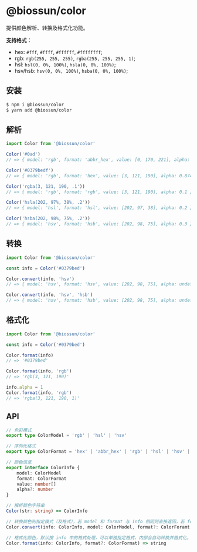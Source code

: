 # @biossun/color

提供颜色解析、转换及格式化功能。

**支持格式：**

-   hex: `#fff`, `#ffff`, `#ffffff`, `#ffffffff`;
-   rgb: `rgb(255, 255, 255)`, `rgba(255, 255, 255, 1)`;
-   hsl: `hsl(0, 0%, 100%)`, `hsla(0, 0%, 100%)`;
-   hsv/hsb: `hsv(0, 0%, 100%)`, `hsba(0, 0%, 100%)`;

## 安装

```bash
$ npm i @biossun/color
$ yarn add @biossun/color
```

## 解析

```javascript
import Color from '@biossun/color'

Color('#0ad')
// => { model: 'rgb', format: 'abbr_hex', value: [0, 170, 221], alpha: undefined }

Color('#0379bedf')
// => { model: 'rgb', format: 'hex', value: [3, 121, 190], alpha: 0.8745098 }

Color('rgba(3, 121, 190, .1'))
// => { model: 'rgb', format: 'rgb', value: [3, 121, 190], alpha: 0.1 }

Color('hsla(202, 97%, 38%, .2'))
// => { model: 'hsl', format: 'hsl', value: [202, 97, 38], alpha: 0.2 }

Color('hsba(202, 98%, 75%, .2'))
// => { model: 'hsv', format: 'hsb', value: [202, 98, 75], alpha: 0.3 }
```

## 转换

```javascript
import Color from '@biossun/color'

const info = Color('#0379bed')

Color.convert(info, 'hsv')
// => { model: 'hsv', format: 'hsv', value: [202, 98, 75], alpha: undefined }

Color.convert(info, 'hsv', 'hsb')
// => { model: 'hsv', format: 'hsb', value: [202, 98, 75], alpha: undefined }
```

## 格式化

```javascript
import Color from '@biossun/color'

const info = Color('#0379bed')

Color.format(info)
// => '#0379bed'

Color.format(info, 'rgb')
// => 'rgb(3, 121, 190)'

info.alpha = 1
Color.format(info, 'rgb')
// => 'rgba(3, 121, 190, 1)'
```

## API

```typescript
// 色彩模式
export type ColorModel = 'rgb' | 'hsl' | 'hsv'

// 序列化格式
export type ColorFormat = 'hex' | 'abbr_hex' | 'rgb' | 'hsl' | 'hsv' | 'hsb'

// 颜色信息
export interface ColorInfo {
    model: ColorModel
    format: ColorFormat
    value: number[]
    alpha?: number
}

// 解析颜色字符串
Color(str: string) => ColorInfo

// 转换颜色到指定模式（及格式），若 model 和 format 与 info 相同则直接返回，若 format 与 modal 不匹配则抛出异常
Color.convert(info: ColorInfo, model: ColorModel, format?: ColorForamt = model) => ColorInfo

// 格式化颜色，默认按 info 中的格式处理，可以单独指定格式，内部会自动转换并格式化。
Color.format(info: ColorInfo, format?: ColorFormat) => string
```
